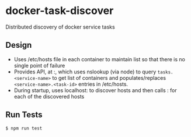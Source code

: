 # docker-task-discover

Distributed discovery of docker service tasks


Design
---

- Uses /etc/hosts file in each container to maintain list so that there is no single point of failure
- Provides API, at <host>:<port>, which uses nslookup (via node) to query `tasks.<service-name>` to get list of containers and populates/replaces `<service-name>.<task-id>` entries in /etc/hosts.
- During startup, uses localhost:<port> to discover hosts and then calls <host>:<port> for each of the discovered hosts


Run Tests
---

    $ npm run test 
